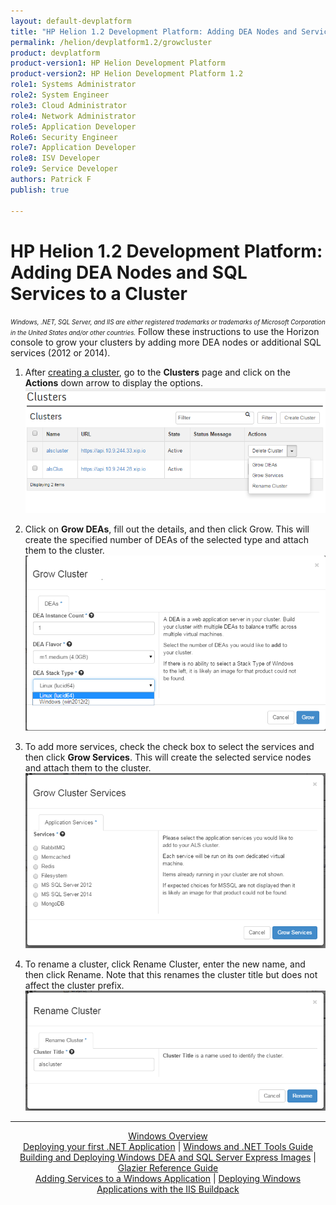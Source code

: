 ```yaml
---
layout: default-devplatform
title: "HP Helion 1.2 Development Platform: Adding DEA Nodes and Services to a Cluster"
permalink: /helion/devplatform1.2/growcluster
product: devplatform
product-version1: HP Helion Development Platform
product-version2: HP Helion Development Platform 1.2
role1: Systems Administrator 
role2: System Engineer
role3: Cloud Administrator
role4: Network Administrator
role5: Application Developer
Role6: Security Engineer
role7: Application Developer 
role8: ISV Developer
role9: Service Developer
authors: Patrick F
publish: true

---
```

<!--UNDER REVISION-->
# HP Helion 1.2 Development Platform: Adding DEA Nodes and SQL Services to a Cluster

<span style="font-size:70%">*Windows, .NET, SQL Server, and IIS are either registered trademarks or trademarks of Microsoft Corporation in the United States and/or other countries.*</span>
Follow these instructions to use the Horizon console to grow your clusters by adding more DEA nodes or additional SQL services (2012 or 2014).

1. After [creating a cluster](/helion/devplatform/1.2/deploy/), go to the **Clusters** page and click on the **Actions** down arrow to display the options.<br /><img src="media/growcluster1.png"/>
 
1. Click on **Grow DEAs**, fill out the details, and then click Grow. This will create the specified number of DEAs of the selected type and attach them to the cluster.<br /><img src="media/growcluster2.png"/>
 
1. To add more services, check the check box to select the services and then click **Grow Services**. This will create the selected service nodes and attach them to the cluster.<br /><img src="media/growcluster3.png"/>
1. To rename a cluster, click Rename Cluster, enter the new name, and then click Rename. Note that this renames the cluster title but does not affect the cluster prefix. <br /><img src="media/growcluster4.png"/>

---
<div align="center"><a href="/helion/devplatform/1.2/windows/">Windows Overview</a> </div>
<div align="center"> <a href="/helion/devplatform/1.2/windows/deployingnet/">Deploying your first .NET Application</a> | <a href="/helion/devplatform/1.2/windows/tools_guide/">Windows and .NET Tools Guide</a> </div>
<div align="center"> <a href="/helion/devplatform/1.2/windows/building_windows/">Building and Deploying Windows DEA and SQL Server Express Images</a> | <a href="/helion/devplatform/1.2/windows/glazier/">Glazier Reference Guide</a></div>
<div align="center"><a href="/helion/devplatform/1.2/windows/adding_services/">Adding Services to a Windows Application</a> | <a href="/helion/devplatform/1.2/windows/buildpack/">Deploying Windows Applications with the IIS Buildpack</a></div>